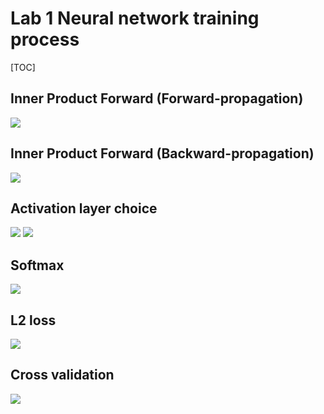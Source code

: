 # Lab 1 Neural network training process
[TOC]
## Inner Product Forward (Forward-propagation)
![](https://i.imgur.com/aMM95m6.jpg)
## Inner Product Forward (Backward-propagation)
![](https://i.imgur.com/ybk5yla.png)
## Activation layer choice
![](https://i.imgur.com/b5rcvZJ.png)
![](https://i.imgur.com/q5KZ7wC.png)
## Softmax
![](https://i.imgur.com/yP5z17b.png)
## L2 loss
![](https://i.imgur.com/okNOQWS.png)
## Cross validation
![](https://i.imgur.com/ULJiyO0.png)
